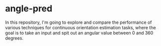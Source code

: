 # angle-pred

In this repository, I'm going to explore and compare the performance of various techniques for continuous orientation estimation tasks, where the goal is to take an input and spit out an angular value between 0 and 360 degrees.
